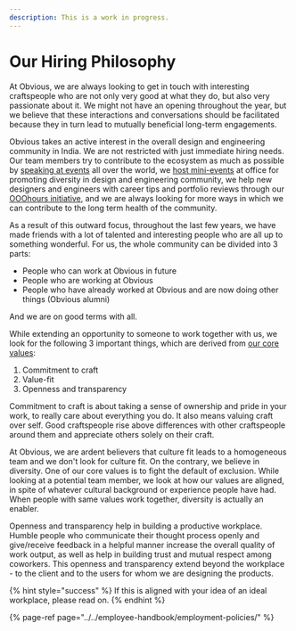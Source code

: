 ```yaml
---
description: This is a work in progress.
---
```


# Our Hiring Philosophy

At Obvious, we are always looking to get in touch with interesting craftspeople who are not only very good at what they do, but also very passionate about it. We might not have an opening throughout the year, but we believe that these interactions and conversations should be facilitated because they in turn lead to mutually beneficial long-term engagements. 

Obvious takes an active interest in the overall design and engineering community in India. We are not restricted with just immediate hiring needs. Our team members try to contribute to the ecosystem as much as possible by [speaking at events](https://obvious.in/talks-appearances/) all over the world, we [host mini-events](https://twitter.com/womendroid?lang=en) at office for promoting diversity in design and engineering community, we help new designers and engineers with career tips and portfolio reviews through our [OOOhours initiative](https://ooohours.com/), and we are always looking for more ways in which we can contribute to the long term health of the community. 

As a result of this outward focus, throughout the last few years, we have made friends with a lot of talented and interesting people who are all up to something wonderful. For us, the whole community can be divided into 3 parts:

* People who can work at Obvious in future
* People who are working at Obvious
* People who have already worked at Obvious and are now doing other things \(Obvious alumni\)

And we are on good terms with all. 

While extending an opportunity to someone to work together with us, we look for the following 3 important things, which are derived from [our core values](https://playbook.obvious.in/employee-handbook/introduction/obvious-core-values):

1. Commitment to craft
2. Value-fit
3. Openness and transparency

Commitment to craft is about taking a sense of ownership and pride in your work, to really care about everything you do. It also means valuing craft over self. Good craftspeople rise above differences with other craftspeople around them and appreciate others solely on their craft.

At Obvious, we are ardent believers that culture fit leads to a homogeneous team and we don't look for culture fit. On the contrary, we believe in diversity. One of our core values is to fight the default of exclusion. While looking at a potential team member, we look at how our values are aligned, in spite of whatever cultural background or experience people have had. When people with same values work together, diversity is actually an enabler. 

Openness and transparency help in building a productive workplace. Humble people who communicate their thought process openly and give/receive feedback in a helpful manner increase the overall quality of work output, as well as help in building trust and mutual respect among coworkers. This openness and transparency extend beyond the workplace - to the client and to the users for whom we are designing the products.

{% hint style="success" %}
If this is aligned with your idea of an ideal workplace, please read on.
{% endhint %}

{% page-ref page="../../employee-handbook/employment-policies/" %}

